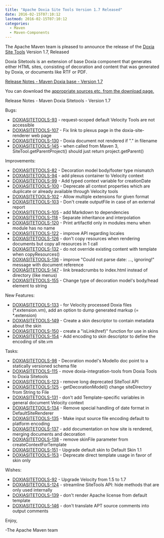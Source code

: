 ```yaml
---
title: "Apache Doxia Site Tools Version 1.7 Released"
date: 2016-02-15T07:10:12
lastmod: 2016-02-15T07:10:12
categories:
  - Maven
  - Maven-Components
---
```

The Apache Maven team is pleased to announce the release of the 
[Doxia Site Tools](http://maven.apache.org/doxia/doxia-sitetools/) Version 1.7, 
Released

Doxia Sitetools is an extension of base Doxia component that generates either 
HTML sites, consisting of decoration and content that was generated by Doxia, 
or documents like RTF or PDF.

<!-- more -->

[Release Notes - Maven Doxia base - Version 1.7](https://issues.apache.org/jira/secure/ReleaseNote.jspa?projectId=12317230&version=12330561&styleName=Text)

 
You can download the [appropriate sources etc. from the download page.][download]
 


Release Notes - Maven Doxia Sitetools - Version 1.7

Bugs:

 * [DOXIASITETOOLS-93](https://issues.apache.org/jira/browse/DOXIASITETOOLS-93) -  request-scoped default Velocity Tools are not accessible
 * [DOXIASITETOOLS-107](https://issues.apache.org/jira/browse/DOXIASITETOOLS-107) -  Fix link to plexus page in the doxia-site- renderer web page
 * [DOXIASITETOOLS-130](https://issues.apache.org/jira/browse/DOXIASITETOOLS-130) -  Doxia document not rendered if ".<extension>" in filename
 * [DOXIASITETOOLS-145](https://issues.apache.org/jira/browse/DOXIASITETOOLS-145) -  when called from Maven 3, SiteTool.getParentProject() should just return project.getParent()

Improvements:

 * [DOXIASITETOOLS-82](https://issues.apache.org/jira/browse/DOXIASITETOOLS-82) -  Decoration model body/footer type mismatch
 * [DOXIASITETOOLS-94](https://issues.apache.org/jira/browse/DOXIASITETOOLS-94) -  add plexus container to Velocity context
 * [DOXIASITETOOLS-99](https://issues.apache.org/jira/browse/DOXIASITETOOLS-99) -  Add typed context variable for creationDate
 * [DOXIASITETOOLS-100](https://issues.apache.org/jira/browse/DOXIASITETOOLS-100) -  Deprecate all context properties which are duplicate or already available through Velocity tools
 * [DOXIASITETOOLS-102](https://issues.apache.org/jira/browse/DOXIASITETOOLS-102) -  Allow multiple extensions for given format
 * [DOXIASITETOOLS-103](https://issues.apache.org/jira/browse/DOXIASITETOOLS-103) -  Don't create outputFile in case of an external report
 * [DOXIASITETOOLS-105](https://issues.apache.org/jira/browse/DOXIASITETOOLS-105) -  add Markdown to dependencies
 * [DOXIASITETOOLS-118](https://issues.apache.org/jira/browse/DOXIASITETOOLS-118) -  Separate inheritance and interpolation 
 * [DOXIASITETOOLS-120](https://issues.apache.org/jira/browse/DOXIASITETOOLS-120) -  Print artifactId only in modules menu when module has no name
 * [DOXIASITETOOLS-122](https://issues.apache.org/jira/browse/DOXIASITETOOLS-122) -  improve API regarding locales
 * [DOXIASITETOOLS-126](https://issues.apache.org/jira/browse/DOXIASITETOOLS-126) -  don't copy resources when rendering documents but copy all resources in 1 call
 * [DOXIASITETOOLS-132](https://issues.apache.org/jira/browse/DOXIASITETOOLS-132) -  do not override existing content with template when copyResources()
 * [DOXIASITETOOLS-136](https://issues.apache.org/jira/browse/DOXIASITETOOLS-136) -  improve "Could not parse date: ..., ignoring!" message with document reference
 * [DOXIASITETOOLS-147](https://issues.apache.org/jira/browse/DOXIASITETOOLS-147) -  link breadcrumbs to index.html instead of directory (like menus)
 * [DOXIASITETOOLS-155](https://issues.apache.org/jira/browse/DOXIASITETOOLS-155) -  Change type of decoration model's body/head element to string

New Features:

 * [DOXIASITETOOLS-133](https://issues.apache.org/jira/browse/DOXIASITETOOLS-133) -  for Velocity processed Doxia files (*.extension.vm), add an option to dump generated markup (= *.extension)
 * [DOXIASITETOOLS-149](https://issues.apache.org/jira/browse/DOXIASITETOOLS-149) -  Create a skin descriptor to contain metadata about the skin
 * [DOXIASITETOOLS-150](https://issues.apache.org/jira/browse/DOXIASITETOOLS-150) -  create a "isLink(href)" function for use in skins
 * [DOXIASITETOOLS-154](https://issues.apache.org/jira/browse/DOXIASITETOOLS-154) -  Add encoding to skin descriptor to define the encoding of site.vm

Tasks:

 * [DOXIASITETOOLS-98](https://issues.apache.org/jira/browse/DOXIASITETOOLS-98) -  Decoration model's Modello doc point to a statically versioned schema file
 * [DOXIASITETOOLS-115](https://issues.apache.org/jira/browse/DOXIASITETOOLS-115) -  move doxia-integration-tools from Doxia Tools to Doxia Sitetools
 * [DOXIASITETOOLS-123](https://issues.apache.org/jira/browse/DOXIASITETOOLS-123) -  remove long deprecated SiteTool API
 * [DOXIASITETOOLS-125](https://issues.apache.org/jira/browse/DOXIASITETOOLS-125) -  getDecorationModel() change siteDirectory from String to File
 * [DOXIASITETOOLS-131](https://issues.apache.org/jira/browse/DOXIASITETOOLS-131) -  don't add Template-specific variables in general document Velocity context
 * [DOXIASITETOOLS-134](https://issues.apache.org/jira/browse/DOXIASITETOOLS-134) -  Remove special handling of date format in DefaultSiteRenderer
 * [DOXIASITETOOLS-135](https://issues.apache.org/jira/browse/DOXIASITETOOLS-135) -  Make input source file encoding default to platform encoding
 * [DOXIASITETOOLS-137](https://issues.apache.org/jira/browse/DOXIASITETOOLS-137) -  add documentation on how site is rendered, merging documents and decoration
 * [DOXIASITETOOLS-138](https://issues.apache.org/jira/browse/DOXIASITETOOLS-138) -  remove skinFile parameter from createContextForTemplate
 * [DOXIASITETOOLS-151](https://issues.apache.org/jira/browse/DOXIASITETOOLS-151) -  Upgrade default skin to Default Skin 1.1
 * [DOXIASITETOOLS-153](https://issues.apache.org/jira/browse/DOXIASITETOOLS-153) -  Deprecate direct template usage in favor of skin only

Wishes:

 * [DOXIASITETOOLS-92](https://issues.apache.org/jira/browse/DOXIASITETOOLS-92) -  Upgrade Velocity from 1.5 to 1.7
 * [DOXIASITETOOLS-124](https://issues.apache.org/jira/browse/DOXIASITETOOLS-124) -  streamline SiteTools API: hide methods that are only used internally
 * [DOXIASITETOOLS-139](https://issues.apache.org/jira/browse/DOXIASITETOOLS-139) -  don't render Apache license from default template
 * [DOXIASITETOOLS-146](https://issues.apache.org/jira/browse/DOXIASITETOOLS-146) -  don't translate APT source comments into output comments

Enjoy,

-The Apache Maven team

[download]: http://maven.apache.org/doxia/doxia-sitetools/download.cgi
 
